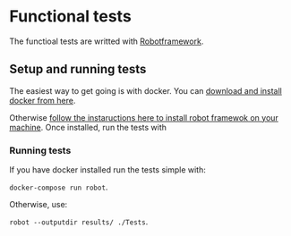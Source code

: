 Functional tests
================

The functioal tests are writted with [Robotframework](http://robotframework.org).

## Setup and running tests

The easiest way to get going is with docker. You can [download and install docker from here](https://www.docker.com/get-started). 

Otherwise [follow the instaructions here to install robot framewok on your machine](https://github.com/robotframework/robotframework/blob/master/INSTALL.rst). Once installed, run the tests with 

### Running tests

If you have docker installed run the tests simple with:

`docker-compose run robot`.

Otherwise, use: 

`robot --outputdir results/ ./Tests`. 

